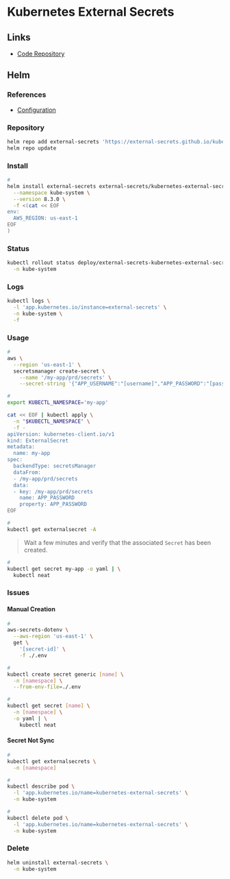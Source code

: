 # Kubernetes External Secrets

## Links

- [Code Repository](https://github.com/external-secrets/kubernetes-external-secrets)

## Helm

### References

- [Configuration](https://github.com/external-secrets/kubernetes-external-secrets/tree/master/charts/kubernetes-external-secrets#configuration)

### Repository

```sh
helm repo add external-secrets 'https://external-secrets.github.io/kubernetes-external-secrets/'
helm repo update
```

### Install

```sh
#
helm install external-secrets external-secrets/kubernetes-external-secrets \
  --namespace kube-system \
  --version 8.3.0 \
  -f <(cat << EOF
env:
  AWS_REGION: us-east-1
EOF
)
```

<!-- #
helm install external-secrets external-secrets/kubernetes-external-secrets \
  --namespace kube-system \
  --version 8.3.0 \
  -f <(cat << EOF
env:
  VAULT_ADDR: http://vault.vault.internal:8200

serviceAccount:
  name: vault
  create: false
EOF
) -->

<!--
https://github.com/srinandan/apigee-vault/blob/047380c9606acf844123c49eaed7e6ecb3df08be/ext-secret-sample/client.yaml
-->

### Status

```sh
kubectl rollout status deploy/external-secrets-kubernetes-external-secrets \
  -n kube-system
```

### Logs

```sh
kubectl logs \
  -l 'app.kubernetes.io/instance=external-secrets' \
  -n kube-system \
  -f
```

### Usage

```sh
#
aws \
  --region 'us-east-1' \
  secretsmanager create-secret \
    --name '/my-app/prd/secrets' \
    --secret-string '{"APP_USERNAME":"[username]","APP_PASSWORD":"[password]"}'

#
export KUBECTL_NAMESPACE='my-app'

cat << EOF | kubectl apply \
  -n "$KUBECTL_NAMESPACE" \
  -f -
apiVersion: kubernetes-client.io/v1
kind: ExternalSecret
metadata:
  name: my-app
spec:
  backendType: secretsManager
  dataFrom:
  - /my-app/prd/secrets
  data:
  - key: /my-app/prd/secrets
    name: APP_PASSWORD
    property: APP_PASSWORD
EOF

#
kubectl get externalsecret -A
```

> Wait a few minutes and verify that the associated `Secret` has been created.

```sh
#
kubectl get secret my-app -o yaml | \
  kubectl neat
```

<!--
envFrom:
- secretRef:
    name: my-app
-->

<!-- ### Issues

####

```log
ERROR, Invalid name. Must be a valid name containing alphanumeric characters, or any of the following: -/_+=.@!
```

TODO -->

<!-- ### Tips

####

```sh
#
kubectl rollout restart deployment kubernetes-external-secrets \
  -n kube-system

#
kubectl get pods \
  -l app.kubernetes.io/name=kubernetes-external-secrets \
  -n kube-system
``` -->

### Issues

#### Manual Creation

```sh
#
aws-secrets-dotenv \
  --aws-region 'us-east-1' \
  get \
    '[secret-id]' \
    -f ./.env

#
kubectl create secret generic [name] \
  -n [namespace] \
  --from-env-file=./.env

#
kubectl get secret [name] \
  -n [namespace] \
  -o yaml | \
    kubectl neat
```

#### Secret Not Sync

```sh
#
kubectl get externalsecrets \
  -n [namespace]

#
kubectl describe pod \
  -l 'app.kubernetes.io/name=kubernetes-external-secrets' \
  -n kube-system

#
kubectl delete pod \
  -l 'app.kubernetes.io/name=kubernetes-external-secrets' \
  -n kube-system
```

### Delete

```sh
helm uninstall external-secrets \
  -n kube-system
```

